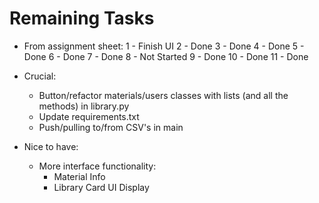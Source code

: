 # Remaining Tasks
- From assignment sheet:
    1  - Finish UI
    2  - Done
    3  - Done
    4  - Done
    5  - Done
    6  - Done
    7  - Done
    8  - Not Started
    9  - Done
    10 - Done
    11 - Done 
    
- Crucial:
    - Button/refactor materials/users classes with lists (and all the methods) in library.py
    - Update requirements.txt
    - Push/pulling to/from CSV's in main


- Nice to have:
    - More interface functionality:
        - Material Info
        - Library Card UI Display


